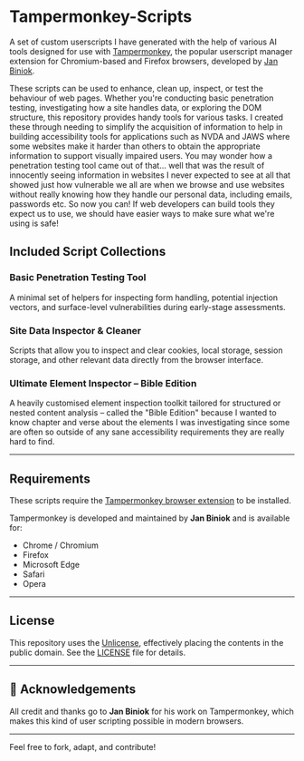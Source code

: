 # Tampermonkey-Scripts

A set of custom userscripts I have generated with the help of various AI tools designed for use with [Tampermonkey](https://www.tampermonkey.net/), the popular userscript manager extension for Chromium-based and Firefox browsers, developed by [Jan Biniok](https://www.linkedin.com/in/janbiniok/).

These scripts can be used to enhance, clean up, inspect, or test the behaviour of web pages. Whether you're conducting basic penetration testing, investigating how a site handles data, or exploring the DOM structure, this repository provides handy tools for various tasks. I created these through needing to simplify the acquisition of information to help in building accessibility tools for applications such as NVDA and JAWS where some websites make it harder than others to obtain the appropriate information to support visually impaired users. You may wonder how a penetration testing tool came out of that... well that was the result of innocently seeing information in websites I never expected to see at all that showed just how vulnerable we all are when we browse and use websites without really knowing how they handle our personal data, including emails, passwords etc. So now you can!  If web developers can build tools they expect us to use, we should have easier ways to make sure what we're using is safe!

## Included Script Collections

### Basic Penetration Testing Tool
A minimal set of helpers for inspecting form handling, potential injection vectors, and surface-level vulnerabilities during early-stage assessments.

### Site Data Inspector & Cleaner
Scripts that allow you to inspect and clear cookies, local storage, session storage, and other relevant data directly from the browser interface.

### Ultimate Element Inspector – Bible Edition
A heavily customised element inspection toolkit tailored for structured or nested content analysis – called the "Bible Edition" because I wanted to know chapter and verse about the elements I was investigating since some are often so outside of any sane accessibility requirements they are really hard to find.

---

## Requirements

These scripts require the [Tampermonkey browser extension](https://www.tampermonkey.net/) to be installed.

Tampermonkey is developed and maintained by **Jan Biniok** and is available for:

- Chrome / Chromium
- Firefox
- Microsoft Edge
- Safari
- Opera

---

## License

This repository uses the [Unlicense](https://unlicense.org/), effectively placing the contents in the public domain. See the [LICENSE](./LICENSE) file for details.

---

## 🤝 Acknowledgements

All credit and thanks go to **Jan Biniok** for his work on Tampermonkey, which makes this kind of user scripting possible in modern browsers.

---

Feel free to fork, adapt, and contribute!
